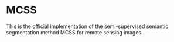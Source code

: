 # MCSS
This is the official implementation of the semi-supervised semantic segmentation method MCSS for remote sensing images.

